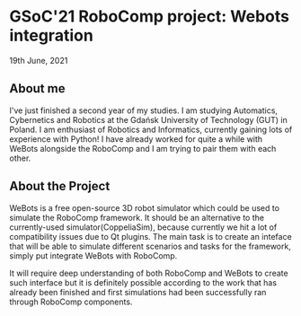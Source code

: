 # GSoC'21 RoboComp project: Webots integration

19th June, 2021

## About me

I've just finished a second year of my studies. I am studying Automatics, Cybernetics and Robotics at the Gdańsk University of Technology (GUT) in Poland. I am enthusiast of Robotics and Informatics, currently gaining lots of experience with Python! I have already worked for quite a while with WeBots alongside the RoboComp and I am trying to pair them with each other.

## About the Project

WeBots is a free open-source 3D robot simulator which could be used to simulate the RoboComp framework. It should be an alternative to the currently-used simulator(CoppeliaSim), because currently we hit a lot of compatibility issues due to Qt plugins. The main task is to create an inteface that will be able to simulate different scenarios and tasks for the framework, simply put integrate WeBots with RoboComp.

It will require deep understanding of both RoboComp and WeBots to create such interface but it is definitely possible according to the work that has already been finished and first simulations had been successfully ran through RoboComp components.
